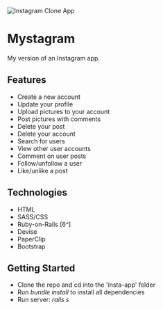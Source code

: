 ![Instagram Clone App](https://i.imgur.com/oBFAUuh.png)

# Mystagram
My version of an Instagram app.

## Features
- Create a new account
- Update your profile
- Upload pictures to your account
- Post pictures with comments
- Delete your post
- Delete your account
- Search for users
- View other user accounts
- Comment on user posts
- Follow/unfollow a user
- Like/unlike a post

## Technologies
- HTML
- SASS/CSS
- Ruby-on-Rails [6^]
- Devise
- PaperClip
- Bootstrap

## Getting Started
- Clone the repo and cd into the 'insta-app' folder
- Run *bundle install* to install all dependencies
- Run server: *rails s*
